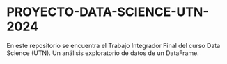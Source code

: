 # PROYECTO-DATA-SCIENCE-UTN-2024
En este repositorio se encuentra el Trabajo Integrador Final del curso Data Science (UTN). Un análisis exploratorio de datos de un DataFrame.
